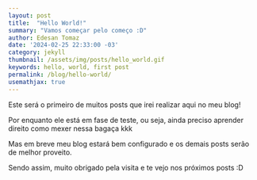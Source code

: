 ```yaml
---
layout: post
title:  "Hello World!"
summary: "Vamos começar pelo começo :D"
author: Edesan Tomaz
date: '2024-02-25 22:33:00 -03'
category: jekyll
thumbnail: /assets/img/posts/hello_world.gif
keywords: hello, world, first post
permalink: /blog/hello-world/
usemathjax: true
---
```



Este será o primeiro de muitos posts que irei realizar aqui no meu blog!

Por enquanto ele está em fase de teste, ou seja, ainda preciso aprender direito como mexer nessa bagaça kkk

Mas em breve meu blog estará bem configurado e os demais posts serão de melhor proveito.

Sendo assim, muito obrigado pela visita e te vejo nos próximos posts :D

